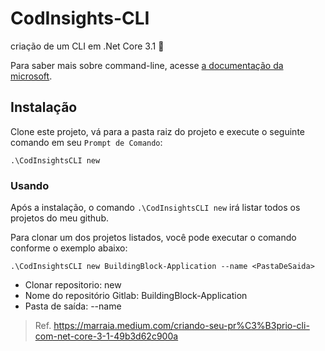 # CodInsights-CLI
criação de um CLI em .Net Core 3.1 🚀

Para saber mais sobre command-line, acesse [a documentação da microsoft](https://github.com/dotnet/command-line-api).

## Instalação
Clone este projeto, vá para a pasta raiz do projeto e execute o seguinte comando em seu `Prompt de Comando`:

```
.\CodInsightsCLI new 
```
### Usando
Após a instalação, o comando `.\CodInsightsCLI new` irá listar todos os projetos do meu github.

Para clonar um dos projetos listados, você pode executar o comando conforme o exemplo abaixo:
```
.\CodInsightsCLI new BuildingBlock-Application --name <PastaDeSaida>
```
* Clonar repositorio: new
* Nome do repositório Gitlab: BuildingBlock-Application
* Pasta de saída: --name

> Ref. https://marraia.medium.com/criando-seu-pr%C3%B3prio-cli-com-net-core-3-1-49b3d62c900a
